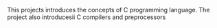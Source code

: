This projects introduces the concepts of C programming language.
The project also introducesii C compilers and preprocessors
